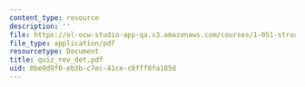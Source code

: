 ```yaml
---
content_type: resource
description: ''
file: https://ol-ocw-studio-app-qa.s3.amazonaws.com/courses/1-051-structural-engineering-design-fall-2003/0be9d9f0eb3bc7ec41cec0fff8fa185d_quiz_rev_det.pdf
file_type: application/pdf
resourcetype: Document
title: quiz_rev_det.pdf
uid: 0be9d9f0-eb3b-c7ec-41ce-c0fff8fa185d
---
```

